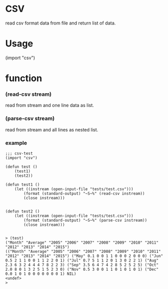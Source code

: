 # CSV

read csv format data from file and return list of data.


# Usage 

(import "csv")

# function

### (read-csv stream)
read from stream and one line data as list.

### (parse-csv stream)
read from stream and all lines as nested list.

### example

```
;;; csv-test
(import "csv")

(defun test ()
    (test1)
    (test2))
    
(defun test1 ()
    (let ((instream (open-input-file "tests/test.csv")))
        (format (standard-output) "~S~%" (read-csv instream))
        (close instream)))


(defun test2 ()
    (let ((instream (open-input-file "tests/test.csv")))
        (format (standard-output) "~S~%" (parse-csv instream))
        (close instream)))


> (test)
("Month" "Average" "2005" "2006" "2007" "2008" "2009" "2010" "2011" "2012" "2013" "2014" "2015")
(("Month" "Average" "2005" "2006" "2007" "2008" "2009" "2010" "2011" "2012" "2013" "2014" "2015") ("May" 0.1 0 0 1 1 0 0 0 2 0 0 0) ("Jun" 0.5 2 1 1 0 0 1 1 2 2 0 1) ("Jul" 0.7 5 1 1 2 0 1 3 0 2 2 1) ("Aug" 2.3 6 3 2 4 4 4 7 8 2 2 3) ("Sep" 3.5 6 4 7 4 2 8 5 2 5 2 5) ("Oct" 2.0 8 0 1 3 2 5 1 5 2 3 0) ("Nov" 0.5 3 0 0 1 1 0 1 0 1 0 1) ("Dec" 0.0 1 0 1 0 0 0 0 0 0 0 1) NIL)
<undef>
> 

```